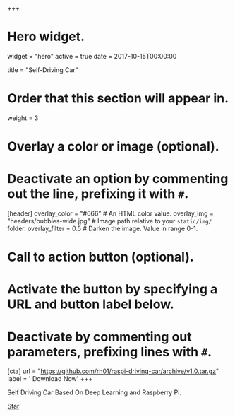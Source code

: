 +++
# Hero widget.
widget = "hero"
active = true
date = 2017-10-15T00:00:00

title = "Self-Driving Car"

# Order that this section will appear in.
weight = 3

# Overlay a color or image (optional).
#   Deactivate an option by commenting out the line, prefixing it with `#`.
[header]
  overlay_color = "#666"  # An HTML color value.
  overlay_img = "headers/bubbles-wide.jpg"  # Image path relative to your `static/img/` folder.
  overlay_filter = 0.5  # Darken the image. Value in range 0-1.

# Call to action button (optional).
#   Activate the button by specifying a URL and button label below.
#   Deactivate by commenting out parameters, prefixing lines with `#`.
[cta]
  url = "https://github.com/rh01/raspi-driving-car/archive/v1.0.tar.gz"
  label = '<i class="fas fa-download"></i> Download Now'
+++

Self Driving Car Based On Deep Learning and Raspberry Pi.
<!-- <div style="margin-top: -0.5rem;">
  <a id="car-release" href="https://github.com/rh01/raspi-driving-car/archive/v1.0.tar.gz" data-repo="gcushen/hugo-academic">
  Latest release 
  </a>
</div> -->
<div class="mt-3">
  <a class="github-button" href="https://github.com/rh01/raspi-driving-car" data-icon="octicon-star" data-size="large" data-show-count="true" aria-label="Star this on GitHub">Star</a>
</div>
<script async defer src="https://buttons.github.io/buttons.js"></script>
